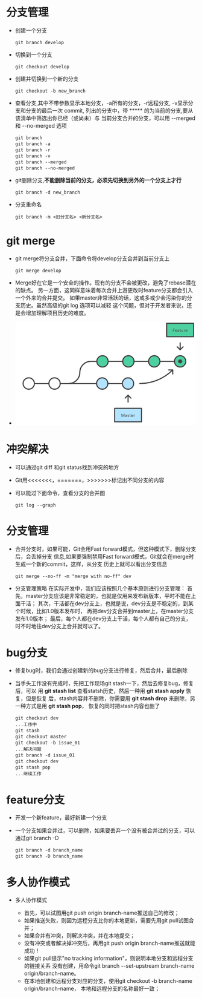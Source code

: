 # 分支管理

- 创建一个分支

  ```
  git branch develop
  ```

- 切换到一个分支

  ```
  git checkout develop
  ```

- 创建并切换到一个新的分支

  ```
  git checkout -b new_branch
  ```

- 查看分支,其中不带参数显示本地分支，-a所有的分支，-r远程分支, -v显示分支和分支的最后一次 commit, 列出的分支中，带 ***** 的为当前的分支,要从该清单中筛选出你已经（或尚未）与 当前分支合并的分支，可以用 --merged 和 --no-merged 选项

  ```
  git branch
  git branch -a
  git branch -r
  git branch -v
  git branch --merged
  git branch --no-merged
  ```

- git删除分支,**不能删除当前的分支，必须先切换到另外的一个分支上才行**

  ```
  git branch -d new_branch
  ```

- 分支重命名

  ```
  git branch -m <旧分支名> <新分支名>
  ```

# git merge

- git merge将分支合并，下面命令将develop分支合并到当前分支上

  ```
  git merge develop
  ```

- Merge好在它是一个安全的操作。现有的分支不会被更改，避免了rebase潜在的缺点。 另一方面，这同样意味着每次合并上游更改时feature分支都会引入一个外来的合并提交。 如果master非常活跃的话，这或多或少会污染你的分支历史。虽然高级的git log 选项可以减轻 这个问题，但对于开发者来说，还是会增加理解项目历史的难度。

- ![gitmerge](../image-resources/gitmerge.PNG)

# 冲突解决

- 可以通过git diff 和git status找到冲突的地方

- Git用<<<<<<<，=======，>>>>>>>标记出不同分支的内容

- 可以能过下面命令，查看分支的合并图

  ```
  git log --graph
  ```

# 分支管理

- 合并分支时，如果可能，Git会用Fast forward模式，但这种模式下，删除分支后，会丢掉分支 信息,如果要强制禁用Fast forward模式，Git就会在merge时生成一个新的commit，这样，从分支 历史上就可以看出分支信息

  ```
  git merge --no-ff -m "merge with no-ff" dev
  ```

- 分支管理策略 在实际开发中，我们应该按照几个基本原则进行分支管理： 首先，master分支应该是非常稳定的，也就是仅用来发布新版本，平时不能在上面干活； 其次，干活都在dev分支上，也就是说，dev分支是不稳定的，到某个时候，比如1.0版本发布时， 再把dev分支合并到master上，在master分支发布1.0版本； 最后，每个人都在dev分支上干活，每个人都有自己的分支，时不时地往dev分支上合并就可以了。

# bug分支

- 修复bug时，我们会通过创建新的bug分支进行修复，然后合并，最后删除

- 当手头工作没有完成时，先把工作现场git stash一下，然后去修复bug，修复后，可以 用 **git stash list** 查看statsh历史，然后一种用 **git stash apply** 恢复，但是恢复 后，stash内容并不删除，你需要用 **git stash drop** 来删除，另一种方式是用 **git stash pop**， 恢复的同时把stash内容也删了

  ```
  git checkout dev
  ...工作中
  git stash
  git checkout master
  git checkout -b issue_01
  ...解决问题
  git branch -d issue_01
  git checkout dev
  git stash pop
  ...继续工作
  ```

# feature分支

- 开发一个新feature，最好新建一个分支

- 一个分支如果合并过，可以删除，如果要丢弃一个没有被合并过的分支，可以 通过git branch -D

  ```
  git branch -d branch_name
  git branch -D branch_name
  ```

# 多人协作模式

- 多人协作模式

  - 首先，可以试图用git push origin branch-name推送自己的修改；
  - 如果推送失败，则因为远程分支比你的本地更新，需要先用git pull试图合并；
  - 如果合并有冲突，则解决冲突，并在本地提交；
  - 没有冲突或者解决掉冲突后，再用git push origin branch-name推送就能成功！
  - 如果git pull提示"no tracking information"，则说明本地分支和远程分支的链接关系 没有创建，用命令git branch --set-upstream branch-name origin/branch-name。
  - 在本地创建和远程分支对应的分支，使用git checkout -b branch-name origin/branch-name， 本地和远程分支的名称最好一致；
